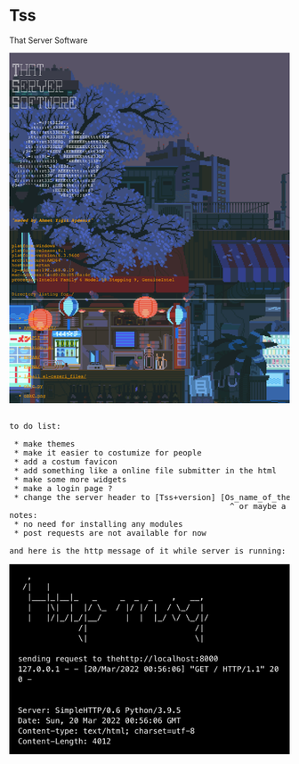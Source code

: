 # Tss
That Server Software

<img src='https://github.com/Aydeniztr/tss/blob/main/F23A18A9-314E-4E46-81C6-F22CC3CBC51C.jpeg?raw=true'>

<pre>

to do list:

 * make themes
 * make it easier to costumize for people
 * add a costum favicon
 * add something like a online file submitter in the html
 * make some more widgets
 * make a login page ?
 * change the server header to [Tss+version] [Os_name_of_the_server]
                                               ^ or maybe a random generated name
notes:
 * no need for installing any modules
 * post requests are not available for now
 
and here is the http message of it while server is running:

<img src='https://github.com/Aydeniztr/tss/blob/main/E18D268E-9E15-40E9-82F5-D4C36E5461D5.jpeg?raw=true'>

</pre>
